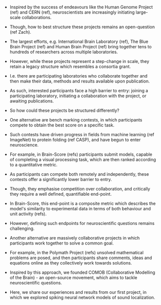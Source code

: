 * Inspired by the success of endeavours like the Human Genome Project (ref) and CERN (ref), neuroscientists are increasingly initiating large-scale collaborations. 
* Though, how to best structure these projects remains an open-question (ref Zach).  
* The largest efforts, e.g. International Brain Laboratory (ref), The Blue Brain Project (ref) and Human Brain Project (ref) bring together tens to hundreds of researchers across multiple laboratories.  
* However, while these projects represent a step-change in scale, they retain a legacy structure which resembles a consortia grant. 
* I.e. there are participating laboratories who collaborate together and then make their data, methods and results available upon publication.
* As such, interested participants face a high barrier to entry: joining a participating laboratory, initiating a collaboration with the project, or awaiting publications. 
* So how could these projects be structured differently?   

* One alternative are bench marking contests, in which participants compete to obtain the best score on a specific task. 
* Such contests have driven progress in fields from machine learning (ref ImageNet) to protein folding (ref CASP), and have begun to enter neuroscience.           
* For example, in Brain-Score (refs) participants submit models, capable of completing a visual processing task, which are then ranked according to a quantitative metric.       
* As participants can compete both remotely and independently, these contests offer a significantly lower barrier to entry.
* Though, they emphasise competition over collaboration, and critically they require a well defined, quantifiable end-point.  
* In Brain-Score, this end-point is a composite metric which describes the model's similarity to experimental data in terms of both behaviour and unit activity (refs).
* However, defining such endpoints for neuroscientific questions remains challenging.    

* Another alternative are massively collaborative projects in which participants work together to solve a common goal.  
* For example, in the Polymath Project (refs) unsolved mathematical problems are posed, and then participants share comments, ideas and equations online as they collectively work towards solutions.         
* Inspired by this approach, we founded COMOB (Collaborative Modelling of the Brain) - an open-source movement, which aims to tackle neuroscientific questions.
* Here, we share our experiences and results from our first project, in which we explored spiking neural network models of sound localization. 




